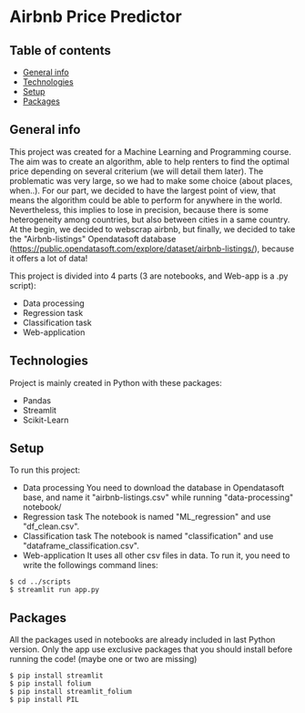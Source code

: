 # Airbnb Price Predictor 


## Table of contents
* [General info](#general-info)
* [Technologies](#technologies)
* [Setup](#setup)
* [Packages](#packages)

## General info
This project was created for a Machine Learning and Programming course. The aim was to create an algorithm, able to help renters to find the
optimal price depending on several criterium (we will detail them later). 
The problematic was very large, so we had to make some choice (about places, when..). For our part, we decided to have the largest point of view, that means the algorithm could be able to
perform for anywhere in the world. Nevertheless, this implies to lose in precision, because there is some heterogeneity among countries, but also between cities in a same country. 
At the begin, we decided to webscrap airbnb, but finally, we decided to take the "Airbnb-listings" Opendatasoft database (https://public.opendatasoft.com/explore/dataset/airbnb-listings/), because it offers a lot of data!

This project is divided into 4 parts (3 are notebooks, and Web-app is a .py script):
* Data processing 
* Regression task
* Classification task
* Web-application
	
## Technologies
Project is mainly created in Python with these packages:
* Pandas
* Streamlit
* Scikit-Learn


	
## Setup
To run this project:
* Data processing 
You need to download the database in Opendatasoft base, and name it "airbnb-listings.csv" while running "data-processing" notebook/
* Regression task
The notebook is named "ML_regression" and use "df_clean.csv".
* Classification task
The notebook is named "classification" and use "dataframe_classification.csv".
* Web-application
It uses all other csv files in data. 
To run it, you need to write the followings command lines:
```
$ cd ../scripts
$ streamlit run app.py

```
## Packages

All the packages used in notebooks are already included in last Python version. 
Only the app use exclusive packages that you should install before running the code! (maybe one or two are missing)
```
$ pip install streamlit
$ pip install folium
$ pip install streamlit_folium
$ pip install PIL
```

